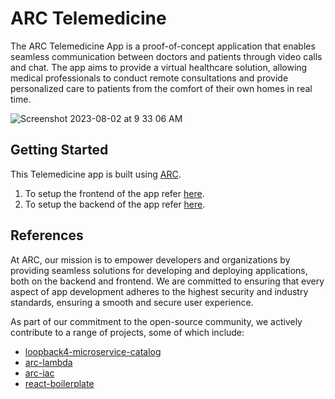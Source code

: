 # ARC Telemedicine

The ARC Telemedicine App is a proof-of-concept application that enables seamless communication between doctors and patients through video calls and chat. The app aims to provide a virtual healthcare solution, allowing medical professionals to conduct remote consultations and provide personalized care to patients from the comfort of their own homes in real time.

![Screenshot 2023-08-02 at 9 33 06 AM](https://github.com/sourcefuse/loopback4-microservice-catalog/assets/107536993/4a8eed32-869e-444c-9213-442faae610af)


## Getting Started

This Telemedicine app is built using [ARC](https://sourcefuse.github.io/arc-docs).

1. To setup the frontend of the app refer [here](./frontend/README.md).
2. To setup the backend of the app refer [here](./backend/README.md).

## References

At ARC, our mission is to empower developers and organizations by providing seamless solutions for developing and deploying applications, both on the backend and frontend. We are committed to ensuring that every aspect of app development adheres to the highest security and industry standards, ensuring a smooth and secure user experience.

As part of our commitment to the open-source community, we actively contribute to a range of projects, some of which include:

- [loopback4-microservice-catalog](https://github.com/sourcefuse/loopback4-microservice-catalog/)
- [arc-lambda](https://github.com/sourcefuse/arc-lambda)
- [arc-iac](https://sourcefuse.github.io/arc-docs/arc-iac-docs/)
- [react-boilerplate](https://github.com/sourcefuse/react-boilerplate-ts-ui/)
